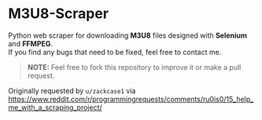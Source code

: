 # M3U8-Scraper
Python web scraper for downloading **M3U8** files designed with **Selenium** and **FFMPEG**. 
<br>
If you find any bugs that need to be fixed, feel free to contact me.
> **NOTE:** Feel free to fork this repository to improve it or make a pull request.
> 
Originally requested by `u/zackcase1` via https://www.reddit.com/r/programmingrequests/comments/ru0is0/15_help_me_with_a_scraping_project/

